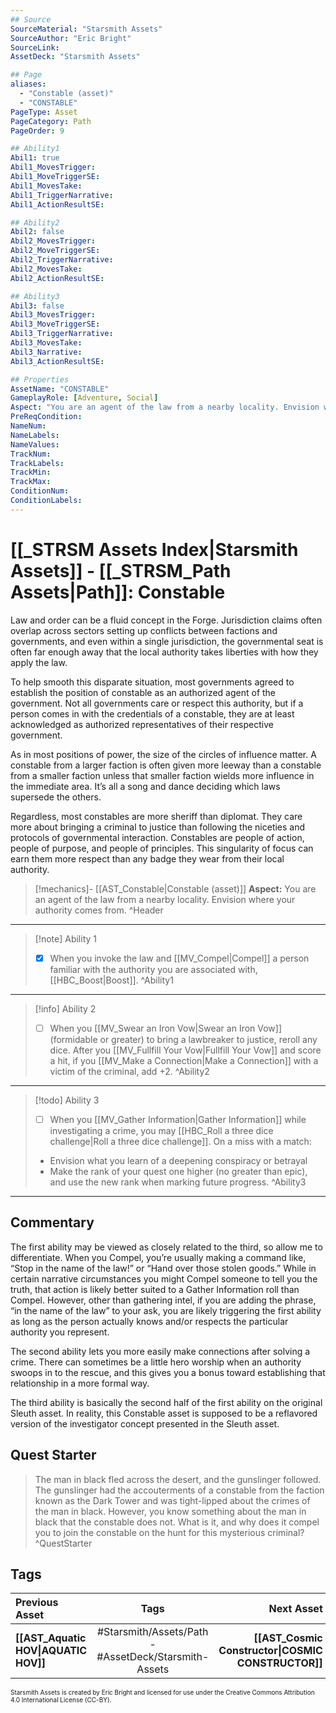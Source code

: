 ```yaml
---
## Source
SourceMaterial: "Starsmith Assets"
SourceAuthor: "Eric Bright"
SourceLink: 
AssetDeck: "Starsmith Assets"

## Page
aliases: 
  - "Constable (asset)"
  - "CONSTABLE"
PageType: Asset
PageCategory: Path
PageOrder: 9

## Ability1
Abil1: true 
Abil1_MovesTrigger: 
Abil1_MoveTriggerSE: 
Abil1_MovesTake: 
Abil1_TriggerNarrative: 
Abil1_ActionResultSE: 

## Ability2
Abil2: false 
Abil2_MovesTrigger: 
Abil2_MoveTriggerSE: 
Abil2_TriggerNarrative: 
Abil2_MovesTake: 
Abil2_ActionResultSE: 

## Ability3
Abil3: false 
Abil3_MovesTrigger: 
Abil3_MoveTriggerSE: 
Abil3_TriggerNarrative: 
Abil3_MovesTake: 
Abil3_Narrative: 
Abil3_ActionResultSE: 

## Properties
AssetName: "CONSTABLE"
GameplayRole: [Adventure, Social]
Aspect: "You are an agent of the law from a nearby locality. Envision where your authority comes from."
PreReqCondition: 
NameNum: 
NameLabels: 
NameValues: 
TrackNum: 
TrackLabels: 
TrackMin: 
TrackMax: 
ConditionNum: 
ConditionLabels:
---
```

# [[_STRSM Assets Index|Starsmith Assets]] - [[_STRSM_Path Assets|Path]]: Constable
Law and order can be a fluid concept in the Forge. Jurisdiction claims often overlap across sectors setting up conflicts between factions and governments, and even within a single jurisdiction, the governmental seat is often far enough away that the local authority takes liberties with how they apply the law.

To help smooth this disparate situation, most governments agreed to establish the position of constable as an authorized agent of the government. Not all governments care or respect this authority, but if a person comes in with the credentials of a constable, they are at least acknowledged as authorized representatives of their respective government.

As in most positions of power, the size of the circles of influence matter. A constable from a larger faction is often given more leeway than a constable from a smaller faction unless that smaller faction wields more influence in the immediate area. It’s all a song and dance deciding which laws supersede the others.

Regardless, most constables are more sheriff than diplomat. They care more about bringing a criminal to justice than following the niceties and protocols of governmental interaction. Constables are people of action, people of purpose, and people of principles. This singularity of focus can earn them more respect than any badge they wear from their local authority.

> [!mechanics]- [[AST_Constable|Constable (asset)]]
> **Aspect:** You are an agent of the law from a nearby locality. Envision where your authority comes from. ^Header
___

> [!note] Ability 1
> - [x] When you invoke the law and [[MV_Compel|Compel]] a person familiar with the authority you are associated with, [[HBC_Boost|Boost]]. ^Ability1
___
> [!info] Ability 2
> - [ ] When you [[MV_Swear an Iron Vow|Swear an Iron Vow]] (formidable or greater) to bring a lawbreaker to justice, reroll any dice.
> After you [[MV_Fullfill Your Vow|Fullfill Your Vow]] and score a hit, if you [[MV_Make a Connection|Make a Connection]] with a victim of the criminal, add +2. ^Ability2
___
> [!todo] Ability 3
> - [ ] When you [[MV_Gather Information|Gather Information]] while investigating a crime, you may [[HBC_Roll a three dice challenge|Roll a three dice challenge]]. 
> On a miss with a match:
> - Envision what you learn of a deepening conspiracy or betrayal
> - Make the rank of your quest one higher (no greater than epic), and use the new rank when marking future progress. ^Ability3
___

## Commentary
The first ability may be viewed as closely related to the third, so allow me to differentiate. When you Compel, you’re usually making a command like, “Stop in the name of the law!” or “Hand over those stolen goods.” While in certain narrative circumstances you might Compel someone to tell you the truth, that action is likely better suited to a Gather Information roll than Compel. However, other than gathering intel, if you are adding the phrase, “in the name of the law” to your ask, you are likely triggering the first ability as long as the person actually knows and/or respects the particular authority you represent.

The second ability lets you more easily make connections after solving a crime. There can sometimes be a little hero worship when an authority swoops in to the rescue, and this gives you a bonus toward establishing that relationship in a more formal way.

The third ability is basically the second half of the first ability on the original Sleuth asset. In reality, this Constable asset is supposed to be a reflavored version of the investigator concept presented in the Sleuth asset.

## Quest Starter
> The man in black fled across the desert, and the gunslinger followed. The gunslinger had the accouterments of a constable from the faction known as the Dark Tower and was tight-lipped about the crimes of the man in black. However, you know something about the man in black that the constable does not. What is it, and why does it compel you to join the constable on the hunt for this mysterious criminal? ^QuestStarter

## Tags

| Previous Asset| Tags | Next Asset |
| :--- | :---: | ---: |
| **[[AST_Aquatic HOV\|AQUATIC HOV]]** | #Starsmith/Assets/Path - #AssetDeck/Starsmith-Assets | **[[AST_Cosmic Constructor\|COSMIC CONSTRUCTOR]]** |

<font size=-2>Starsmith Assets is created by Eric Bright and licensed for use under the Creative Commons Attribution 4.0 International License (CC-BY).</font>
